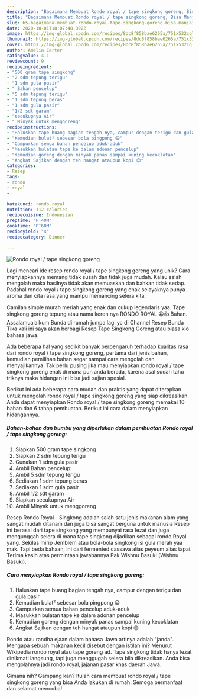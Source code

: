 ```yaml
---
description: "Bagaimana Membuat Rondo royal / tape singkong goreng, Bisa Manjain Lidah"
title: "Bagaimana Membuat Rondo royal / tape singkong goreng, Bisa Manjain Lidah"
slug: 65-bagaimana-membuat-rondo-royal-tape-singkong-goreng-bisa-manjain-lidah
date: 2020-10-01T18:07:48.392Z
image: https://img-global.cpcdn.com/recipes/8dc8f858bae6265a/751x532cq70/rondo-royal-tape-singkong-goreng-foto-resep-utama.jpg
thumbnail: https://img-global.cpcdn.com/recipes/8dc8f858bae6265a/751x532cq70/rondo-royal-tape-singkong-goreng-foto-resep-utama.jpg
cover: https://img-global.cpcdn.com/recipes/8dc8f858bae6265a/751x532cq70/rondo-royal-tape-singkong-goreng-foto-resep-utama.jpg
author: Amelia Carter
ratingvalue: 4.1
reviewcount: 9
recipeingredient:
- "500 gram tape singkong"
- "2 sdm tepung terigu"
- "1 sdm gula pasir"
- " Bahan pencelup"
- "5 sdm tepung terigu"
- "1 sdm tepung beras"
- "1 sdm gula pasir"
- "1/2 sdt garam"
- "secukupnya Air"
- " Minyak untuk menggoreng"
recipeinstructions:
- "Haluskan tape buang bagian tengah nya, campur dengan terigu dan gula pasir"
- "Kemudian bulat² sebesar bola pingpong 😀"
- "Campurkan semua bahan pencelup aduk-aduk"
- "Masukkan bulatan tape ke dalam adonan pencelup"
- "Kemudian goreng dengan minyak panas sampai kuning kecoklatan"
- "Angkat Sajikan dengan teh hangat ataupun kopi 😊"
categories:
- Resep
tags:
- rondo
- royal
- 

katakunci: rondo royal  
nutrition: 112 calories
recipecuisine: Indonesian
preptime: "PT40M"
cooktime: "PT60M"
recipeyield: "4"
recipecategory: Dinner

---
```



![Rondo royal / tape singkong goreng](https://img-global.cpcdn.com/recipes/8dc8f858bae6265a/751x532cq70/rondo-royal-tape-singkong-goreng-foto-resep-utama.jpg)

Lagi mencari ide resep rondo royal / tape singkong goreng yang unik? Cara menyiapkannya memang tidak susah dan tidak juga mudah. Kalau salah mengolah maka hasilnya tidak akan memuaskan dan bahkan tidak sedap. Padahal rondo royal / tape singkong goreng yang enak selayaknya punya aroma dan cita rasa yang mampu memancing selera kita.

Camilan simple murah meriah yang enak dan cukup legendaris yaa. Tape singkong goreng tepung atau nama keren nya RONDO ROYAL 😀👍 Bahan. Assalamualaikum Bunda di rumah jumpa lagi yc di Channel Resep Bunda Tika kali ini saya akan berbagi Resep Tape Singkong Goreng atau biasa klo bahasa jawa.

Ada beberapa hal yang sedikit banyak berpengaruh terhadap kualitas rasa dari rondo royal / tape singkong goreng, pertama dari jenis bahan, kemudian pemilihan bahan segar sampai cara mengolah dan menyajikannya. Tak perlu pusing jika mau menyiapkan rondo royal / tape singkong goreng enak di mana pun anda berada, karena asal sudah tahu triknya maka hidangan ini bisa jadi sajian spesial.


Berikut ini ada beberapa cara mudah dan praktis yang dapat diterapkan untuk mengolah rondo royal / tape singkong goreng yang siap dikreasikan. Anda dapat menyiapkan Rondo royal / tape singkong goreng memakai 10 bahan dan 6 tahap pembuatan. Berikut ini cara dalam menyiapkan hidangannya.

<!--inarticleads1-->

##### Bahan-bahan dan bumbu yang diperlukan dalam pembuatan Rondo royal / tape singkong goreng:

1. Siapkan 500 gram tape singkong
1. Siapkan 2 sdm tepung terigu
1. Gunakan 1 sdm gula pasir
1. Ambil  Bahan pencelup:
1. Ambil 5 sdm tepung terigu
1. Sediakan 1 sdm tepung beras
1. Sediakan 1 sdm gula pasir
1. Ambil 1/2 sdt garam
1. Siapkan secukupnya Air
1. Ambil  Minyak untuk menggoreng


Resep Rondo Royal - Singkong adalah salah satu jenis makanan alam yang sangat mudah ditanam dan juga bisa sangat berguna untuk manusia Resep ini berasal dari tape singkong yang mempunyai rasa lezat dan juga mengunggah selera di mana tape singkong dijadikan sebagai rondo Royal yang. Sekilas mirip Jemblem atau bola-bola singkong isi gula merah yaa mak. Tapi beda bahaan, ini dari fermented cassava alias peyeum alias tapai. Terima kasih atas permintaan jawabannya Pak Wishnu Basuki (Wishnu Basuki). 

<!--inarticleads2-->

##### Cara menyiapkan Rondo royal / tape singkong goreng:

1. Haluskan tape buang bagian tengah nya, campur dengan terigu dan gula pasir
1. Kemudian bulat² sebesar bola pingpong 😀
1. Campurkan semua bahan pencelup aduk-aduk
1. Masukkan bulatan tape ke dalam adonan pencelup
1. Kemudian goreng dengan minyak panas sampai kuning kecoklatan
1. Angkat Sajikan dengan teh hangat ataupun kopi 😊


Rondo atau randha ejaan dalam bahasa Jawa artinya adalah &#34;janda&#34;. Mengapa sebuah makanan kecil disebut dengan istilah ini? Menurut Wikipedia rondo royal atau tape goreng ad. Tape singkong tidak hanya lezat dinikmati langsung, tapi juga menggugah selera bila dikreasikan. Anda bisa mengolahnya jadi rondo royal, jajanan pasar khas daerah Jawa. 

Gimana nih? Gampang kan? Itulah cara membuat rondo royal / tape singkong goreng yang bisa Anda lakukan di rumah. Semoga bermanfaat dan selamat mencoba!
